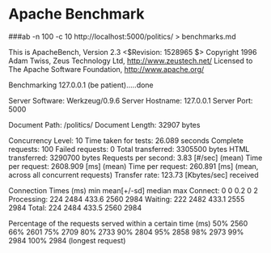 
Apache Benchmark
===============================================================


###ab -n 100 -c 10 http://localhost:5000/politics/ > benchmarks.md


This is ApacheBench, Version 2.3 <$Revision: 1528965 $>
Copyright 1996 Adam Twiss, Zeus Technology Ltd, http://www.zeustech.net/
Licensed to The Apache Software Foundation, http://www.apache.org/

Benchmarking 127.0.0.1 (be patient).....done


Server Software:        Werkzeug/0.9.6
Server Hostname:        127.0.0.1
Server Port:            5000

Document Path:          /politics/
Document Length:        32907 bytes

Concurrency Level:      10
Time taken for tests:   26.089 seconds
Complete requests:      100
Failed requests:        0
Total transferred:      3305500 bytes
HTML transferred:       3290700 bytes
Requests per second:    3.83 [#/sec] (mean)
Time per request:       2608.909 [ms] (mean)
Time per request:       260.891 [ms] (mean, across all concurrent requests)
Transfer rate:          123.73 [Kbytes/sec] received

Connection Times (ms)
              min  mean[+/-sd] median   max
Connect:        0    0   0.2      0       2
Processing:   224 2484 433.6   2560    2984
Waiting:      222 2482 433.1   2555    2984
Total:        224 2484 433.5   2560    2984

Percentage of the requests served within a certain time (ms)
  50%   2560
  66%   2601
  75%   2709
  80%   2733
  90%   2804
  95%   2858
  98%   2973
  99%   2984
 100%   2984 (longest request)

